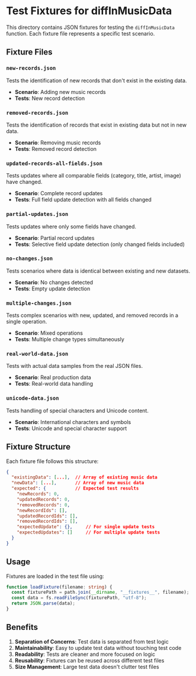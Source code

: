 # Test Fixtures for diffInMusicData

This directory contains JSON fixtures for testing the `diffInMusicData` function. Each fixture file represents a specific test scenario.

## Fixture Files

### `new-records.json`

Tests the identification of new records that don't exist in the existing data.

- **Scenario**: Adding new music records
- **Tests**: New record detection

### `removed-records.json`

Tests the identification of records that exist in existing data but not in new data.

- **Scenario**: Removing music records
- **Tests**: Removed record detection

### `updated-records-all-fields.json`

Tests updates where all comparable fields (category, title, artist, image) have changed.

- **Scenario**: Complete record updates
- **Tests**: Full field update detection with all fields changed

### `partial-updates.json`

Tests updates where only some fields have changed.

- **Scenario**: Partial record updates
- **Tests**: Selective field update detection (only changed fields included)

### `no-changes.json`

Tests scenarios where data is identical between existing and new datasets.

- **Scenario**: No changes detected
- **Tests**: Empty update detection

### `multiple-changes.json`

Tests complex scenarios with new, updated, and removed records in a single operation.

- **Scenario**: Mixed operations
- **Tests**: Multiple change types simultaneously

### `real-world-data.json`

Tests with actual data samples from the real JSON files.

- **Scenario**: Real production data
- **Tests**: Real-world data handling

### `unicode-data.json`

Tests handling of special characters and Unicode content.

- **Scenario**: International characters and symbols
- **Tests**: Unicode and special character support

## Fixture Structure

Each fixture file follows this structure:

```json
{
  "existingData": [...],  // Array of existing music data
  "newData": [...],       // Array of new music data
  "expected": {           // Expected test results
    "newRecords": 0,
    "updatedRecords": 0,
    "removedRecords": 0,
    "newRecordIds": [],
    "updatedRecordIds": [],
    "removedRecordIds": [],
    "expectedUpdate": {},     // For single update tests
    "expectedUpdates": []     // For multiple update tests
  }
}
```

## Usage

Fixtures are loaded in the test file using:

```typescript
function loadFixture(filename: string) {
  const fixturePath = path.join(__dirname, "__fixtures__", filename);
  const data = fs.readFileSync(fixturePath, "utf-8");
  return JSON.parse(data);
}
```

## Benefits

1. **Separation of Concerns**: Test data is separated from test logic
2. **Maintainability**: Easy to update test data without touching test code
3. **Readability**: Tests are cleaner and more focused on logic
4. **Reusability**: Fixtures can be reused across different test files
5. **Size Management**: Large test data doesn't clutter test files
